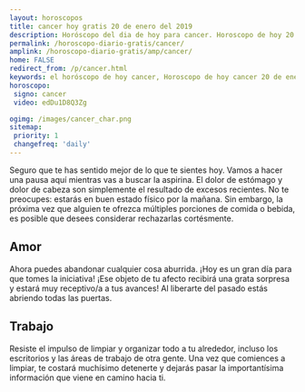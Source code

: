 ```yaml
---
layout: horoscopos
title: cancer hoy gratis 20 de enero del 2019 
description: Horóscopo del dia de hoy para cancer. Horoscopo de hoy 20 de enero del 2019. Las predicciones de amor, trabajo, vida personal gratis.
permalink: /horoscopo-diario-gratis/cancer/
amplink: /horoscopo-diario-gratis/amp/cancer/
home: FALSE
redirect_from: /p/cancer.html
keywords: el horóscopo de hoy cancer, Horoscopo de hoy cancer 20 de enero del 2019,horóscopo del día,horoscopo del dia de hoy,horoscopo de hoy,horoscopo de hoy cancer,cancer hoy,signos zodiacales,horóscopo de hoy,horoscopos de hoy,horoscopo cancer hoy,horoscopo de cancer de hoy,horóscopo de hoy cancer,horoscopos,cancer de hoy,los horoscopos de hoy,cancer de hoy,cancer 20 de enero del 2019,signos zodiacales 2019, el horoscopo de hoy
horoscopo:
 signo: cancer
 video: edDu1D8Q3Zg

ogimg: /images/cancer_char.png
sitemap:
 priority: 1
 changefreq: 'daily'
---
```



Seguro que te has sentido mejor de lo que te sientes hoy. Vamos a hacer una pausa aquí mientras vas a buscar la aspirina. El dolor de estómago y dolor de cabeza son simplemente el resultado de excesos recientes. No te preocupes: estarás en buen estado físico por la mañana. Sin embargo, la próxima vez que alguien te ofrezca múltiples porciones de comida o bebida, es posible que desees considerar rechazarlas cortésmente.

## Amor

Ahora puedes abandonar cualquier cosa aburrida. ¡Hoy es un gran día para que tomes la iniciativa! ¡Ese objeto de tu afecto recibirá una grata sorpresa y estará muy receptivo/a a tus avances! Al liberarte del pasado estás abriendo todas las puertas.

## Trabajo

Resiste el impulso de limpiar y organizar todo a tu alrededor, incluso los escritorios y las áreas de trabajo de otra gente. Una vez que comiences a limpiar, te costará muchísimo detenerte y dejarás pasar la importantísima información que viene en camino hacia ti.